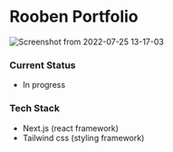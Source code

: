 # Rooben Portfolio

![Screenshot from 2022-07-25 13-17-03](https://user-images.githubusercontent.com/51721541/180725593-a434f33b-38f3-49b5-8072-209a1cab70f3.png)

### Current Status

- In progress

### Tech Stack

- Next.js (react framework)
- Tailwind css (styling framework)
